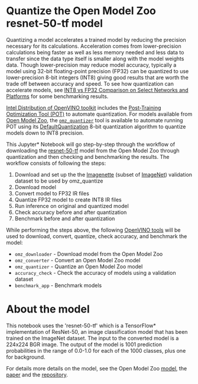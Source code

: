 # Quantize the Open Model Zoo resnet-50-tf model
Quantizing a model accelerates a trained model by reducing the precision necessary for its calculations.  Acceleration comes from lower-precision calculations being faster as well as less memory needed and less data to transfer since the data type itself is smaller along with the model weights data.  Though lower-precision may reduce model accuracy, typically a model using 32-bit floating-point precision (FP32) can be quantized to use lower-precision 8-bit integers (INT8) giving good results that are worth the trade off between accuracy and speed.  To see how quantization can accelerate models, see [INT8 vs FP32 Comparison on Select Networks and Platforms](https://docs.openvino.ai/latest/openvino_docs_performance_int8_vs_fp32.html#doxid-openvino-docs-performance-int8-vs-fp32) for some benchmarking results.

[Intel Distribution of OpenVINO toolkit](https://software.intel.com/openvino-toolkit) includes the [Post-Training Optimization Tool (POT)](https://docs.openvino.ai/latest/pot_README.html) to automate quantization.  For models available from [Open Model Zoo](https://github.com/openvinotoolkit/open_model_zoo), the [`omz_quantizer`](https://pypi.org/project/openvino-dev/) tool is available to automate running POT using its [DefaultQuantization](https://docs.openvino.ai/latest/pot_compression_algorithms_quantization_default_README.html#doxid-pot-compression-algorithms-quantization-default-r-e-a-d-m-e) 8-bit quantization algorithm to quantize models down to INT8 precision.

This Jupyter* Notebook will go step-by-step through the workflow of downloading the [resnet-50-tf](https://github.com/openvinotoolkit/open_model_zoo/tree/master/models/public/resnet-50-tf) model from the Open Model Zoo through quantization and then checking and benchmarking the results.  The workflow consists of following the steps:
1. Download and set up the the [Imagenette](https://github.com/fastai/imagenette) (subset of [ImageNet](http://www.image-net.org/)) validation dataset to be used by omz_quantize
2. Download model
3. Convert model to FP32 IR files
4. Quantize FP32 model to create INT8 IR files
5. Run inference on original and quantized model
6. Check accuracy before and after quantization
7. Benchmark before and after quantization

While performing the steps above, the following [OpenVINO tools](https://pypi.org/project/openvino-dev/) will be used to download, convert, quantize, check accuracy, and benchmark the model:
- `omz_downloader` - Download model from the Open Model Zoo
- `omz_converter` - Convert an Open Model Zoo model
- `omz_quantizer` - Quantize an Open Model Zoo model
- `accuracy_check` - Check the accuracy of models using a validation dataset
- `benchmark_app` - Benchmark models

# About the model
This notebook uses the 'resnet-50-tf' which is a TensorFlow* implementation of ResNet-50, an image classification model that has been trained on the ImageNet dataset. The input to the converted model is a 224x224 BGR image.  The output of the model is 1001 prediction probabilities in the range of 0.0-1.0 for each of the 1000 classes, plus one for background.

For details more details on the model, see the Open Model Zoo [model](https://github.com/openvinotoolkit/open_model_zoo/tree/master/models/public/resnet-50-tf), the [paper](https://arxiv.org/abs/1512.03385) and the [repository](https://github.com/tensorflow/models/tree/v2.2.0/official/r1/resnet).